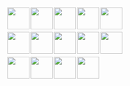 #

<img align="left" width="50px" src="https://cdn.jsdelivr.net/gh/devicons/devicon/icons/typescript/typescript-original.svg" />
<img align="left" width="50px" src="https://cdn.jsdelivr.net/gh/devicons/devicon/icons/java/java-original-wordmark.svg" />
<img align="left" width="50px" src="https://cdn.jsdelivr.net/gh/devicons/devicon/icons/csharp/csharp-original.svg" />
<img align="left" width="50px" src="https://cdn.jsdelivr.net/gh/devicons/devicon/icons/python/python-original.svg" />
<img align="left" width="50px" src="https://cdn.jsdelivr.net/gh/devicons/devicon/icons/go/go-original-wordmark.svg" />

</br>

#

<img align="left" width="50px" src="https://cdn.jsdelivr.net/gh/devicons/devicon/icons/react/react-original.svg" />
<img align="left" width="50px" src="https://cdn.jsdelivr.net/gh/devicons/devicon/icons/nodejs/nodejs-original.svg" />
<img align="left" width="50px" src="https://cdn.jsdelivr.net/gh/devicons/devicon/icons/spring/spring-original-wordmark.svg" />
<img align="left" width="50px" src="https://cdn.jsdelivr.net/gh/devicons/devicon/icons/dot-net/dot-net-plain-wordmark.svg" />
<img align="left" width="50px" src="https://cdn.jsdelivr.net/gh/devicons/devicon/icons/docker/docker-original.svg" />

</br>

#

<a href="https://archlinux.org/">
    <img align="left" width="50px" src="https://cdn.jsdelivr.net/gh/devicons/devicon/icons/linux/linux-original.svg" />
</a>

<a href="https://github.com/i3/i3">
    <img align="left" width="50px" src="https://avatars.githubusercontent.com/u/7904352?s=200&v=4" />
</a>

<a href="https://github.com/tmux/tmux">
    <img align="left" width="50px" src="https://avatars.githubusercontent.com/u/12054114?s=200&v=4" />
</a>

<a href="https://neovim.io/">
    <img align="left" width="50px" src="https://cdn.jsdelivr.net/gh/devicons/devicon/icons/vim/vim-original.svg" />
</a>
